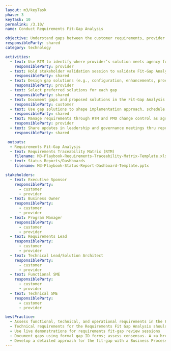 ```yaml
---
layout: m3/keyTask
phase: 3
keyTask: 10
permalink: /3.10/
name: Conduct Requirements Fit-Gap Analysis

objective: Understand gaps between the customer requirements, provider’s standard solution/processes. Develop gap solutions to inform implementation, timeline, and revised cost estimates.
responsibleParty: shared
category: technology

activities:
  - text: Use RTM to identify where provider’s solution meets agency functional/technical requirements vs where gaps exist
    responsibleParty: provider
  - text: Hold stakeholder validation session to validate Fit-Gap Analysis. <a href="https://s3.amazonaws.com/sitesusa/wp-content/uploads/sites/1041/2017/08/Sample-Fit-Gap-Kick-off-1.pptx">Sample fit-gap kick-off</a>
    responsibleParty: shared
  - text: Design gap solutions (e.g., configuration, enhancements, process changes); review with agency customer
    responsibleParty: provider
  - text: Select preferred solutions for each gap
    responsibleParty: shared
  - text: Document gaps and proposed solutions in the Fit-Gap Analysis
    responsibleParty: customer
  - text: Use gap solutions to shape implementation approach, schedule, and cost estimate 
    responsibleParty: shared
  - text: Manage requirements through RTM and PMO change control as agreed to per project governance plan
    responsibleParty: provider
  - text: Share updates in leadership and governance meetings thru reports/dashboards; inform stakeholders
    responsibleParty: shared

 outputs:
  - Requirements Fit-Gap Analysis
  - text: Requirements Traceability Matrix (RTM)
    filename: M3-Playbook-Requirements-Traceability-Matrix-Template.xlsx
  - text: Status Reports/Dashboards
    filename: M3-Playbook-Status-Report-Dashboard-Template.pptx

stakeholders:
  - text: Executive Sponsor
    responsibleParty:
      - customer
      - provider
  - text: Business Owner
    responsibleParty:
      - customer
      - provider
  - text: Program Manager
    responsibleParty:
      - customer
      - provider
  - text: Requirements Lead
    responsibleParty:
      - customer
      - provider
  - text: Technical Lead/Solution Architect
    responsibleParty:
      - customer
      - provider
  - text: Functional SME
    responsibleParty:
      - customer
      - provider
  - text: Technical SME
    responsibleParty:
      - customer
      - provider

bestPractice:
  - Assess functional, technical, and operational requirements in the Fit-Gap Analysis
  - Technical requirements for the Requirements Fit Gap Analysis should align to <a href="https://www.ussm.gov/fibf/">Data and Business standards</a>
  - Use live demonstrations for requirements fit-gap review sessions
  - Document gaps using formal gap ID forms; assess consensus. A <a href="https://s3.amazonaws.com/sitesusa/wp-content/uploads/sites/1041/2017/08/Sample-Gap-Identification-Form-1.docx">sample gap ID form</a> available for reference.
  - Develop a detailed approach for the fit-gap with a Business Process Reengineering (BPR) Statement outlining Overview, Vision, Purpose and Objectives, that defines exit/success criteria. A <a href="https://s3.amazonaws.com/sitesusa/wp-content/uploads/sites/1041/2017/08/Sample-Fit-Gap-Kick-off-1.pptx">sample requirements fit-gap process kick-off</a> is available.
---
```

